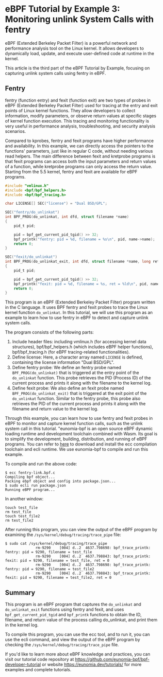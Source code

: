# eBPF Tutorial by Example 3: Monitoring unlink System Calls with fentry

eBPF (Extended Berkeley Packet Filter) is a powerful network and performance analysis tool on the Linux kernel. It allows developers to dynamically load, update, and execute user-defined code at runtime in the kernel.

This article is the third part of the eBPF Tutorial by Example, focusing on capturing unlink system calls using fentry in eBPF.

## Fentry

fentry (function entry) and fexit (function exit) are two types of probes in eBPF (Extended Berkeley Packet Filter) used for tracing at the entry and exit points of Linux kernel functions. They allow developers to collect information, modify parameters, or observe return values at specific stages of kernel function execution. This tracing and monitoring functionality is very useful in performance analysis, troubleshooting, and security analysis scenarios.

Compared to kprobes, fentry and fexit programs have higher performance and availability. In this example, we can directly access the pointers to the functions' parameters, just like in regular C code, without needing various read helpers. The main difference between fexit and kretprobe programs is that fexit programs can access both the input parameters and return values of a function, while kretprobe programs can only access the return value. Starting from the 5.5 kernel, fentry and fexit are available for eBPF programs.

```c
#include "vmlinux.h"
#include <bpf/bpf_helpers.h>
#include <bpf/bpf_tracing.h>

char LICENSE[] SEC("license") = "Dual BSD/GPL";

SEC("fentry/do_unlinkat")
int BPF_PROG(do_unlinkat, int dfd, struct filename *name)
{
    pid_t pid;

    pid = bpf_get_current_pid_tgid() >> 32;
    bpf_printk("fentry: pid = %d, filename = %s\n", pid, name->name);
    return 0;
}

SEC("fexit/do_unlinkat")
int BPF_PROG(do_unlinkat_exit, int dfd, struct filename *name, long ret)
{
    pid_t pid;

    pid = bpf_get_current_pid_tgid() >> 32;
    bpf_printk("fexit: pid = %d, filename = %s, ret = %ld\n", pid, name->name, ret);
    return 0;
}
```

This program is an eBPF (Extended Berkeley Packet Filter) program written in the C language. It uses BPF fentry and fexit probes to trace the Linux kernel function `do_unlinkat`. In this tutorial, we will use this program as an example to learn how to use fentry in eBPF to detect and capture unlink system calls.

The program consists of the following parts:

1. Include header files: including vmlinux.h (for accessing kernel data structures), bpf/bpf_helpers.h (which includes eBPF helper functions), bpf/bpf_tracing.h (for eBPF tracing-related functionalities).
2. Define license: Here, a character array named `LICENSE` is defined, containing the license information "Dual BSD/GPL".
3. Define fentry probe: We define an fentry probe named `BPF_PROG(do_unlinkat)` that is triggered at the entry point of the `do_unlinkat` function. This probe retrieves the PID (Process ID) of the current process and prints it along with the filename to the kernel log.
4. Define fexit probe: We also define an fexit probe named `BPF_PROG(do_unlinkat_exit)` that is triggered at the exit point of the `do_unlinkat` function. Similar to the fentry probe, this probe also retrieves the PID of the current process and prints it along with the filename and return value to the kernel log.

Through this example, you can learn how to use fentry and fexit probes in eBPF to monitor and capture kernel function calls, such as the unlink system call in this tutorial. "eunomia-bpf is an open source eBPF dynamic loading runtime and development toolchain combined with Wasm. Its goal is to simplify the development, building, distribution, and running of eBPF programs. You can refer to [here](https://github.com/eunomia-bpf/eunomia-bpf) to download and install the ecc compilation toolchain and ecli runtime. We use eunomia-bpf to compile and run this example.

To compile and run the above code:

```console
$ ecc fentry-link.bpf.c
Compiling bpf object...
Packing ebpf object and config into package.json...
$ sudo ecli run package.json
Running eBPF program...
```

In another window:

```shell
touch test_file
rm test_file
touch test_file2
rm test_file2
```

After running this program, you can view the output of the eBPF program by examining the `/sys/kernel/debug/tracing/trace_pipe` file:

```console
$ sudo cat /sys/kernel/debug/tracing/trace_pipe
              rm-9290    [004] d..2  4637.798698: bpf_trace_printk: fentry: pid = 9290, filename = test_file
              rm-9290    [004] d..2  4637.798843: bpf_trace_printk: fexit: pid = 9290, filename = test_file, ret = 0
              rm-9290    [004] d..2  4637.798698: bpf_trace_printk: fentry: pid = 9290, filename = test_file2
              rm-9290    [004] d..2  4637.798843: bpf_trace_printk: fexit: pid = 9290, filename = test_file2, ret = 0
```

## Summary

This program is an eBPF program that captures the `do_unlinkat` and `do_unlinkat_exit` functions using fentry and fexit, and uses `bpf_get_current_pid_tgid` and `bpf_printk` functions to obtain the ID, filename, and return value of the process calling do_unlinkat, and print them in the kernel log.

To compile this program, you can use the ecc tool, and to run it, you can use the ecli command, and view the output of the eBPF program by checking the `/sys/kernel/debug/tracing/trace_pipe` file.

If you'd like to learn more about eBPF knowledge and practices, you can visit our tutorial code repository at <https://github.com/eunomia-bpf/bpf-developer-tutorial> or website <https://eunomia.dev/tutorials/> for more examples and complete tutorials.
